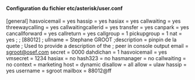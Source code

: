 #### Configuration du fichier etc/asterisk/user.conf

[general]
hasvoicemail = yes
hassip = yes
hasiax = yes
callwaiting = yes
threewaycalling = yes
callwaitingcallerid = yes
transfer = yes
canpark = yes
cancallforward = yes
callreturn = yes
callgroup = 1
pickupgroup = 1
nat = yes
; 
; 
[88012]
;
ullname = Stephane GROOT
;description = pinpin de la quete         ; Used to provide a description of the
                                          ; peer in console output
email = sgroot@osef.com
secret = 0000
dahdichan = 1
hasvoicemail = yes
vmsecret = 1234
hasiax = no
hash323 = no
hasmanager = no
callwaiting = no
context = marketing
host = dynamic
disallow = all
allow = ulaw
hassip = yes
username = sgroot
mailbox = 88012@ff
